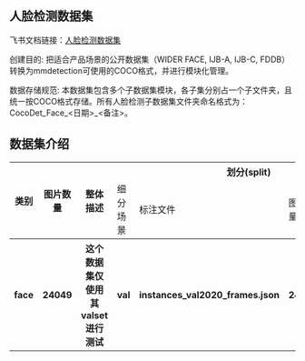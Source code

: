 
## 人脸检测数据集
飞书文档链接：[人脸检测数据集 ](https://arashivision.feishu.cn/wiki/wikcnLjIk5gLqb4zWWZuuKoCExg)  


创建目的: 把适合产品场景的公开数据集（WIDER FACE, IJB-A, IJB-C, FDDB）转换为mmdetection可使用的COCO格式，并进行模块化管理。

数据存储规范: 本数据集包含多个子数据集模块，各子集分别占一个子文件夹，且统一按COCO格式存储。所有人脸检测子数据集文件夹命名格式为：CocoDet_Face_<日期>_<备注>。

## 数据集介绍

<table>
    <tr>
        <th rowspan="2"> 类别 </th> 
        <th rowspan="2"> 图片数量 </th> 
        <th rowspan="2"> 整体描述 </th> 
        <th colspan="5"> 划分(split) </th>  
    </tr>
    <tr> 
        <td> 细分场景 </td>
        <td> 标注文件 </td>
        <td> 图片数量 </td>
        <td> 检测框数量 </td>
        <td> 细分描述 </td>
    </tr>
    <tr> 
        <th> face </th>  
        <th> 24049 </th> 
        <th> 这个数据集仅使用其valset进行测试 </th> 
        <th> val </th> 
        <th> instances_val2020_frames.json </th>  
        <th> 24049 </th> 
        <th> 170574 </th> 
        <th> 测试样本 </th>   
    </tr>
</table>
